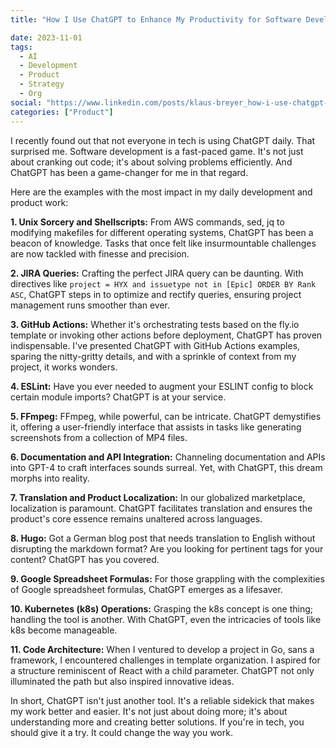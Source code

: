 ```yaml
---
title: "How I Use ChatGPT to Enhance My Productivity for Software Development"

date: 2023-11-01
tags:
  - AI
  - Development
  - Product
  - Strategy
  - Org
social: "https://www.linkedin.com/posts/klaus-breyer_how-i-use-chatgpt-to-enhance-my-productivity-activity-7125392286569385984-a3_8"
categories: ["Product"]
---
```


I recently found out that not everyone in tech is using ChatGPT daily. That surprised me. Software development is a fast-paced game. It's not just about cranking out code; it's about solving problems efficiently. And ChatGPT has been a game-changer for me in that regard.

Here are the examples with the most impact in my daily development and product work:

**1. Unix Sorcery and Shellscripts:** From AWS commands, sed, jq to modifying makefiles for different operating systems, ChatGPT has been a beacon of knowledge. Tasks that once felt like insurmountable challenges are now tackled with finesse and precision.

**2. JIRA Queries:** Crafting the perfect JIRA query can be daunting. With directives like `project = HYX and issuetype not in [Epic] ORDER BY Rank ASC`, ChatGPT steps in to optimize and rectify queries, ensuring project management runs smoother than ever.

**3. GitHub Actions:** Whether it's orchestrating tests based on the fly.io template or invoking other actions before deployment, ChatGPT has proven indispensable. I've presented ChatGPT with GitHub Actions examples, sparing the nitty-gritty details, and with a sprinkle of context from my project, it works wonders.

**4. ESLint:** Have you ever needed to augment your ESLINT config to block certain module imports? ChatGPT is at your service.

**5. FFmpeg:** FFmpeg, while powerful, can be intricate. ChatGPT demystifies it, offering a user-friendly interface that assists in tasks like generating screenshots from a collection of MP4 files.

**6. Documentation and API Integration:** Channeling documentation and APIs into GPT-4 to craft interfaces sounds surreal. Yet, with ChatGPT, this dream morphs into reality.

**7. Translation and Product Localization:** In our globalized marketplace, localization is paramount. ChatGPT facilitates translation and ensures the product's core essence remains unaltered across languages.

**8. Hugo:** Got a German blog post that needs translation to English without disrupting the markdown format? Are you looking for pertinent tags for your content? ChatGPT has you covered.

**9. Google Spreadsheet Formulas:** For those grappling with the complexities of Google spreadsheet formulas, ChatGPT emerges as a lifesaver.

**10. Kubernetes (k8s) Operations:** Grasping the k8s concept is one thing; handling the tool is another. With ChatGPT, even the intricacies of tools like k8s become manageable.

**11. Code Architecture:** When I ventured to develop a project in Go, sans a framework, I encountered challenges in template organization. I aspired for a structure reminiscent of React with a child parameter. ChatGPT not only illuminated the path but also inspired innovative ideas.

In short, ChatGPT isn't just another tool. It's a reliable sidekick that makes my work better and easier. It's not just about doing more; it's about understanding more and creating better solutions. If you're in tech, you should give it a try. It could change the way you work.
